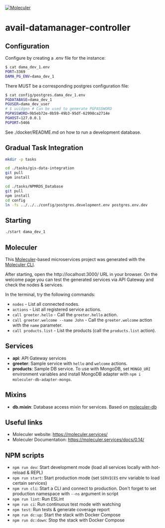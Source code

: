 [![Moleculer](https://badgen.net/badge/Powered%20by/Moleculer/0e83cd)](https://moleculer.services)

# avail-datamanager-controller

## Configuration

Configure by creating a .env file for the instance:

```sh
$ cat dama_dev_1.env
PORT=3369
DAMA_PG_ENV=dama_dev_1
```

There MUST be a corresponding postgres configuration file:

```sh
$ cat config/postgres.dama_dev_1.env
PGDATABASE=dama_dev_1
PGUSER=dama_dev_user
# $ uuidgen # Can be used to generate PGPASSWORD
PGPASSWORD=9b5eb72e-0b59-49b3-95df-62998ca2714e
PGHOST=127.0.0.1
PGPORT=5466
```

See ./docker/README.md on how to run a development database.

## Gradual Task Integration

```sh
mkdir -p tasks
```

```sh
cd ./tasks/gis-data-integration
git pull
npm install
```

```sh
cd ./tasks/NPMRDS_Database
git pull
npm install
cd config
ln -fs ../../../config/postgres.development.env postgres.env.dev
```

## Starting

```sh
./start dama_dev_1
```

## Moleculer

This [Moleculer](https://moleculer.services/)-based microservices project was
generated with the [Moleculer CLI](https://moleculer.services/docs/0.14/moleculer-cli.html).

After starting, open the http://localhost:3000/ URL in your browser.
On the welcome page you can test the generated services via API Gateway and check the nodes & services.

In the terminal, try the following commands:

-   `nodes` - List all connected nodes.
-   `actions` - List all registered service actions.
-   `call greeter.hello` - Call the `greeter.hello` action.
-   `call greeter.welcome --name John` - Call the `greeter.welcome` action with the `name` parameter.
-   `call products.list` - List the products (call the `products.list` action).

## Services

-   **api**: API Gateway services
-   **greeter**: Sample service with `hello` and `welcome` actions.
-   **products**: Sample DB service. To use with MongoDB, set `MONGO_URI` environment variables and install MongoDB adapter with `npm i moleculer-db-adapter-mongo`.

## Mixins

-   **db.mixin**: Database access mixin for services. Based on [moleculer-db](https://github.com/moleculerjs/moleculer-db#readme)

## Useful links

-   Moleculer website: https://moleculer.services/
-   Moleculer Documentation: https://moleculer.services/docs/0.14/

## NPM scripts

-   `npm run dev`: Start development mode (load all services locally with hot-reload & REPL)
-   `npm run start`: Start production mode (set `SERVICES` env variable to load certain services)
-   `npm run cli`: Start a CLI and connect to production. Don't forget to set production namespace with `--ns` argument in script
-   `npm run lint`: Run ESLint
-   `npm run ci`: Run continuous test mode with watching
-   `npm test`: Run tests & generate coverage report
-   `npm run dc:up`: Start the stack with Docker Compose
-   `npm run dc:down`: Stop the stack with Docker Compose
